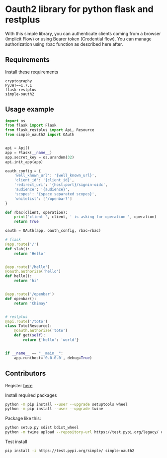 # Oauth2 library for python flask and restplus

With this simple library, you can authenticate clients coming from a browser (Implicit Flow) or using Bearer token (Credential flow).
You can manage authorization using rbac function as described here after.

## Requirements

Install these requirements

```text
cryptography
PyJWT==1.7.1
flask-restplus
simple-oauth2
```

## Usage example

```python
import os
from flask import Flask
from flask_restplus import Api, Resource
from simple_oauth2 import OAuth


api = Api()
app = Flask(__name__)
app.secret_key = os.urandom(32)
api.init_app(app)

oauth_config = {
    'well_known_url': '{well_known_url}',
    'client_id': '{client_id}',
    'redirect_uri': '{host:port}/signin-oidc',
    'audience': '{audience}',
    'scopes': '{space separated scopes}',
    'whitelist': ['/openbar?']
}

def rbac(client, operation):
    print('client ', client, ' is asking for operation ', operation)
    return True

oauth = OAuth(app, oauth_config, rbac=rbac)

# flask
@app.route('/')
def slah():
    return 'Hello'


@app.route('/hello')
@oauth.authorize('hello')
def hello():
    return 'hi'


@app.route('/openbar')
def openbar():
    return 'Chimay'


# restplus
@api.route('/toto')
class Toto(Resource):
    @oauth.authorize('toto')
    def get(self):
        return {'hello': 'world'}


if __name__ == "__main__":
    app.run(host='0.0.0.0', debug=True)

```

## Contributors

Register [here](https://test.pypi.org/account/register/ )

Install required packages

```bash
python -m pip install --user --upgrade setuptools wheel
python -m pip install --user --upgrade twine
```

Package like this:

```bash
python setup.py sdist bdist_wheel
python -m twine upload --repository-url https://test.pypi.org/legacy/ dist/*
```

Test install

```bash
pip install -i https://test.pypi.org/simple/ simple-oauth2
```
